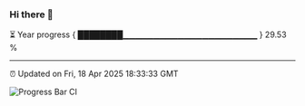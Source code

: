 ### Hi there 👋

⏳ Year progress { ████████▁▁▁▁▁▁▁▁▁▁▁▁▁▁▁▁▁▁▁▁▁▁ } 29.53 %

---

⏰ Updated on Fri, 18 Apr 2025 18:33:33 GMT

![Progress Bar CI](https://github.com/DhruviPatel157/GitHub-Actions-Demo/workflows/Progress%20Bar%20CI/badge.svg)
